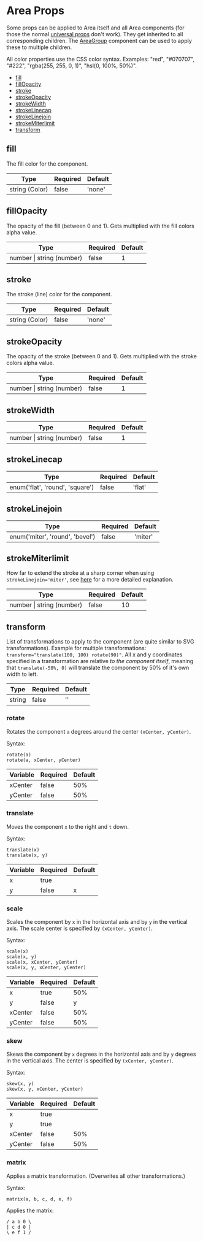 # Area Props

Some props can be applied to Area itself and all Area components (for those the normal [universal props](universal_props.md) don't work). They get inherited to all corresponding children. The [AreaGroup](area_group.md) component can be used to apply these to multiple children.

All color properties use the CSS color syntax. Examples: "red", "#070707", "#222", "rgba(255, 255, 0, 1)", "hsl(0, 100%, 50%)".

* [fill](#fill)
* [fillOpacity](#fillOpacity)
* [stroke](#stroke)
* [strokeOpacity](#strokeOpacity)
* [strokeWidth](#strokeWidth)
* [strokeLinecap](#strokeLinecap)
* [strokeLinejoin](#strokeLinejoin)
* [strokeMiterlimit](#strokeMiterlimit)
* [transform](#transform)

## fill

The fill color for the component.

| **Type**       | **Required** | **Default** |
| -------------- | ------------ | ----------- |
| string (Color) | false        | 'none'      |

## fillOpacity

The opacity of the fill (between 0 and 1). Gets multiplied with the fill colors alpha value.

| **Type**                  | **Required** | **Default** |
| ------------------------- | ------------ | ----------- |
| number \| string (number) | false        | 1           |

## stroke

The stroke (line) color for the component.

| **Type**       | **Required** | **Default** |
| -------------- | ------------ | ----------- |
| string (Color) | false        | 'none'      |

## strokeOpacity

The opacity of the stroke (between 0 and 1). Gets multiplied with the stroke colors alpha value.

| **Type**                  | **Required** | **Default** |
| ------------------------- | ------------ | ----------- |
| number \| string (number) | false        | 1           |

## strokeWidth

| **Type**                  | **Required** | **Default** |
| ------------------------- | ------------ | ----------- |
| number \| string (number) | false        | 1           |

## strokeLinecap

| **Type**                        | **Required** | **Default** |
| ------------------------------- | ------------ | ----------- |
| enum('flat', 'round', 'square') | false        | 'flat'      |

## strokeLinejoin

| **Type**                        | **Required** | **Default** |
| ------------------------------- | ------------ | ----------- |
| enum('miter', 'round', 'bevel') | false        | 'miter'     |

## strokeMiterlimit

How far to extend the stroke at a sharp corner when using `strokeLinejoin='miter'`, see [here](https://developer.mozilla.org/en-US/docs/Web/SVG/Attribute/stroke-miterlimit) for a more detailed explanation.

| **Type**                  | **Required** | **Default** |
| ------------------------- | ------------ | ----------- |
| number \| string (number) | false        | 10          |

## transform

List of transformations to apply to the component (are quite similar to SVG transformations). Example for multiple transformations: `transform="translate(100, 100) rotate(90)"`.
All x and y coordinates specified in a transformation are relative _to the component itself_, meaning that `translate(-50%, 0)` will translate the component by 50% of it's own width to left.

| **Type** | **Required** | **Default** |
| -------- | ------------ | ----------- |
| string   | false        | ''          |

### rotate

Rotates the component `a` degrees around the center `(xCenter, yCenter)`.

Syntax:

```
rotate(a)
rotate(a, xCenter, yCenter)
```

| **Variable** | **Required** | **Default** |
| ------------ | ------------ | ----------- |
| xCenter      | false        | 50%         |
| yCenter      | false        | 50%         |

### translate

Moves the component `x` to the right and `t` down.

Syntax:

```
translate(x)
translate(x, y)
```

| **Variable** | **Required** | **Default** |
| ------------ | ------------ | ----------- |
| x            | true         |             |
| y            | false        | x           |

### scale

Scales the component by `x` in the horizontal axis and by `y` in the vertical axis. The scale center is specified by `(xCenter, yCenter)`.

Syntax:

```
scale(x)
scale(x, y)
scale(x, xCenter, yCenter)
scale(x, y, xCenter, yCenter)
```

| **Variable** | **Required** | **Default** |
| ------------ | ------------ | ----------- |
| x            | true         | 50%         |
| y            | false        | y           |
| xCenter      | false        | 50%         |
| yCenter      | false        | 50%         |

### skew

Skews the component by `x` degrees in the horizontal axis and by `y` degrees in the vertical axis. The center is specified by `(xCenter, yCenter)`.

Syntax:

```
skew(x, y)
skew(x, y, xCenter, yCenter)
```

| **Variable** | **Required** | **Default** |
| ------------ | ------------ | ----------- |
| x            | true         |             |
| y            | true         |             |
| xCenter      | false        | 50%         |
| yCenter      | false        | 50%         |

### matrix

Applies a matrix transformation. (Overwrites all other transformations.)

Syntax:

```
matrix(a, b, c, d, e, f)
```

Applies the matrix:

```
/ a b 0 \
| c d 0 |
\ e f 1 /
```
